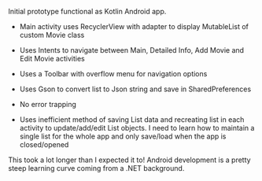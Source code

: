 Initial prototype functional as Kotlin Android app.
- Main activity uses RecyclerView with adapter to display MutableList of custom Movie class
- Uses Intents to navigate between Main, Detailed Info, Add Movie and Edit Movie activities
- Uses a Toolbar with overflow menu for navigation options
- Uses Gson to convert list to Json string and save in SharedPreferences

- No error trapping
- Uses inefficient method of saving List data and recreating list in each activity to update/add/edit List objects. I need to learn how to maintain a single list for the whole app and only save/load when the app is closed/opened

This took a lot longer than I expected it to! Android development is a pretty steep learning curve coming from a .NET background.